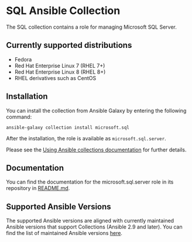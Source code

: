 SQL Ansible Collection
=====================================

The SQL collection contains a role for managing Microsoft SQL Server.

## Currently supported distributions

* Fedora
* Red Hat Enterprise Linux 7 (RHEL 7+)
* Red Hat Enterprise Linux 8 (RHEL 8+)
* RHEL derivatives such as CentOS

## Installation

You can install the collection from Ansible Galaxy by entering the following command:

```
ansible-galaxy collection install microsoft.sql
```

After the installation, the role is available as `microsoft.sql.server`.

Please see the [Using Ansible collections documentation](https://docs.ansible.com/ansible/devel/user_guide/collections_using.html) for further details.

## Documentation

You can find the documentation for the microsoft.sql.server role in its repository in [README.md](https://github.com/linux-system-roles/mssql/blob/master/README.md).

## Supported Ansible Versions

The supported Ansible versions are aligned with currently maintained Ansible versions that support Collections (Ansible 2.9 and later). You can find the list of maintained Ansible versions [here](https://docs.ansible.com/ansible/latest/reference_appendices/release_and_maintenance.html#release-status).
